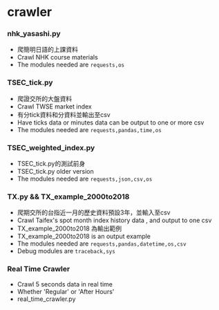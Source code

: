 # crawler
### nhk_yasashi.py
- 爬簡明日語的上課資料 
- Crawl NHK course materials
- The modules needed are `requests,os`

### TSEC_tick.py
- 爬證交所的大盤資料 
- Crawl TWSE market index
- 有分tick資料和分資料並輸出至csv 
- Have ticks data or minutes data can be output to one or more csv
- The modules needed are `requests,pandas,time,os`

### TSEC_weighted_index.py
- TSEC_tick.py的測試前身
- TSEC_tick.py older version
- The modules needed are `requests,json,csv,os`

### TX.py && TX_example_2000to2018
- 爬期交所的台指近一月的歷史資料預設3年，並輸入至csv
- Crawl Taifex's spot month index history data , and output to one csv
- TX_example_2000to2018 為輸出範例
- TX_example_2000to2018 is an output example
- The modules needed are `requests,pandas,datetime,os,csv`
- Debug modules are `traceback,sys`

### Real Time Crawler
- Crawl 5 seconds data in real time 
- Whether 'Regular' or 'After Hours'
- real_time_crawler.py